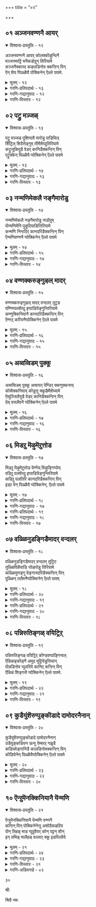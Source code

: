 +++
title = "०२"

+++

## ०१  अञ्जनवण्णनै आयर्

<details open><summary>विश्वास-प्रस्तुतिः - १२</summary>

अञ्जनवण्णनै आयर् कोलक्कॊऴुन्दिनै  
मञ्जनमाट्टि मनैकडोऱुन् तिरियामे  
कञ्जनैक्काय्द कऴलडिनोव क्कन्ऱिन् पिन्  
ऎन् शॆय प्पिळ्ळैयै पोक्किनेन् ऎल्ले पावमे.
</details>

<details><summary>मूलम् - १२</summary>

अञ्जनवण्णनै आयर् कोलक्कॊऴुन्दिनै  
मञ्जनमाट्टि मनैकडोऱुन् तिरियामे  
कञ्जनैक्काय्द कऴलडिनोव क्कन्ऱिन् पिन्  
ऎन् शॆय प्पिळ्ळैयै पोक्किनेन् ऎल्ले पावमे.
</details>

<details><summary>गरणि-प्रतिपदार्थः - १३</summary>

अञ्जनम्=काडिगॆयन्थ, वण्णनै=मैबण्णदवनन्नु, आयर्=गोवळर, कोलम्=सुन्दरवाद, कॊऴुन्दिनै=यजमाननन्नु, मञ्जनम् आट्टि=मज्जन माडिसि, मनैगळ्=इतरर मनॆगळ, तोऱुम्=बागिलुगळल्लि यावागलू, तिरियामे=अलॆदाडदन्तॆ, कञ्जनै=कंसनन्नु, काय्न्द=वधिसिद, कऴलडि=गॆज्जॆ धरिसिद पादगळु, नोव=नोयुवन्तॆ, कन्ऱिन्=करुगळ, पिन्=हिन्दुगडॆ, पिळ्ळैयै=\(हसुगूसन्नु\) बालकनन्नु, पोक्किनेन्=होगुवन्तॆ माडिदॆ, ऎन् शॆय्य=एनु माडलि? ऎल्ले पावमे=अय्यो पापवे\!
</details>

<details><summary>गरणि-गद्यानुवादः - १२</summary>

काडिगॆय मैबण्णदवनन्नु, गोवळर सुन्दरनाद यजमाननन्नु इतर मनॆ बागिलुगळल्लि यावागलू अलॆदाडदन्तॆ माडलु, मज्जन माडिसि कंसनन्नु कॊन्द गॆज्जॆय पादगळु नोयुवन्तॆ, ई बालकननन्नु करुगळ हिन्दॆ होगुवन्तॆ माडिदॆनल्ला\! एनु माडलि? अय्यो पापवे\!\(१\)
</details>

<details><summary>गरणि-विस्तारः - १२</summary>

मनॆ मनॆयिन्दलू कृष्णन मेलॆ दूरु बरुत्तित्तु. हिरियरागलि, किरियरागलि यारो ऒब्बरु बन्दु यशोदॆयल्लि दूरिकॊळ्ळुवुदु स्वाभाविकवागि होगित्तु. यशोदॆ इदन्नुकेळिकेळि, नॊन्दु, बेसत्तळु. तन्न मुद्दिन कृष्णनन्नु विधविधवागि दण्डिसिनोडिदळु. फलकण्डु बरलिल्ल. यशोदॆगॆ नॆम्मदि बरलिल्ल. अवळु योचिसि अवनन्नु गोकुलदल्लिल्लद हागॆ अट्टिबिडुत्तेनॆ”ऎन्दुकॊण्डळु. अदक्कॆ गोवळर मक्कळ जॊतॆयल्लि अवनन्नू करुगळ मन्दॆय हिन्दॆ काडिगॆ कळुहिसिकॊट्टळु. आदरॆ, इदरिन्दलू अवळिगॆ नॆम्मदि बरलिल्ल.

२०

नॆम्मदिगॆ बदलागि अवनन्नुकुरितु मरुगलु मॊदलु माडिदळु- “गोकुलक्के प्रभुवाद, दिव्यसुन्दर नीलदेहदवनाद मगुविगॆ चॆन्नागि मैतॊळॆदु, ऊरिनल्लि अलॆदाडुत्ता दूरुतरबारदॆम्ब नॆपदिन्द काडिगॆ अट्टिबिट्टॆनल्ला\! अवन गॆज्जॆय पादगळु ऎष्टु नोवागुवुदो\! अय्यो पापवे\!

“कंसनन्नु ऒदॆदु कॊन्द गॆज्जॆय पादगळु नोयुवन्तॆ”- ऎम्बुदर विषय सौन्दर्यवन्नुकुरितु ऒन्दुमातु- कंसनन्थ बलिष्ठ दुष्ट राक्षसनन्नु कालिन ऒदॆतदिन्द कॊल्लबहुदादरॆ, आ पादद शक्तियॆष्टिरबेकु? अदर ,ऋदुत्व, हेगिरबेकु? आग, कालिन गॆज्जॆय कॆलसवॆष्टु मट्टिनदु? इदॊन्दुकडॆ. करुगळ मन्दॆय हिन्दॆ, इतर गोवळ बालकर जॊतॆयल्लि काडिनल्लि नडॆदाडि बरुवाग, गॆज्जॆय पादक्कॆ ओडाटद नोवु, कल्लुमुळ्ळुगळु ऒत्तुवुदर चुच्चुवुदर नोवन्नु बिट्टरॆ मत्तेनादरू उण्टे? ईग, कालिन गॆज्जॆय पात्रवेनिरबहुदु? ऒन्दुनोवन्नु इन्नोन्दु नोविनॊन्दिगॆ होलिसबहुदल्लवे? इदु ऒन्दु सुन्दर साहित्यचित्रवे सरि.
</details>

## ०२  पट्रु मञ्जळ्

<details open><summary>विश्वास-प्रस्तुतिः - १३</summary>

पट्रु मञ्जळ् पूशिप्पावै मारोडु पाडियिल्  
शिट्रिल् शिदैत्तॆङ्गुम् तीमैशॆय्दुतिरियामे  
कट्रुत्तूळियुडै वेडर् कानिडैक्कन्ऱिन् पिन्  
एट्रुक्कॆन् पिळ्ळैयै प्पोक्किनेन् ऎल्ले पावमे
</details>

<details><summary>मूलम् - १३</summary>

पट्रु मञ्जळ् पूशिप्पावै मारोडु पाडियिल्  
शिट्रिल् शिदैत्तॆङ्गुम् तीमैशॆय्दुतिरियामे  
कट्रुत्तूळियुडै वेडर् कानिडैक्कन्ऱिन् पिन्  
एट्रुक्कॆन् पिळ्ळैयै प्पोक्किनेन् ऎल्ले पावमे
</details>

<details><summary>गरणि-प्रतिपदार्थः - १४</summary>

पट्रु=आशॆयिन्द, मञ्जळ्=अरिसिनवन्नु, पूशि=हच्चिकॊण्डु, इरुव, पावैमारोडु=हॆण्णुमक्कळॊडनॆ, पाडियिल्=गोकुलदल्लि, शिट्रिल्=आटद मनॆगळन्नु, शिदैत्तु=हाळुमाडुत्ता, ऎङ्गुम्=ऎल्लॆल्लू, तीमै=तण्टॆगळन्नु, शॆय्दु=माडिकॊण्डु, तिरियामे=तिरुगाडदे इरुवन्तॆ, कन्ऱु=करुगळ, तूळियुडै=धूळिनॊडनॆ\(अब्बरदॊडनॆ\) वेडर्=बेडिदवरिरुव, कानिडै=काडिन स्थळगळल्लि, कन्ऱिन् पिन्=करुगळ हिन्दॆ, ऎन्=नन्न, पिळ्ळैयै=मगनन्नु, एट्रुक्कू=एतक्कागि, पोक्किनेन्=होगुवन्तॆ माडिदॆ, ऎल्ले=अय्यो, पावमे=पापवे.
</details>

<details><summary>गरणि-गद्यानुवादः - १३</summary>

२१
</details>

<details><summary>गरणि-विस्तारः - १३</summary>

अरिसिनवन्नु आशॆयिन्द हच्चिकॊण्डु इरुव हॆण्णुमक्कळॊडनॆ नन्दगोकुलदल्लि अवर आटद मनॆगळन्नु हाळुमाडुत्ता ऎल्लॆल्लू तण्टॆगळन्नु माडिकॊण्डु तिरुगाडिकॊण्डु इरदन्तॆ, करुगळ कालिन धूळिनॊडनॆयू अब्बरदॊडनॆयू बेडदवरिरुव काडिन स्थळगळल्लि करुगळ हिन्दॆ नन्न मगनन्नु एतक्कागि होगगॊट्टॆनो? अय्योपापवे\!\(२\)

चॆनागि अण्टुवन्तॆ अरिसिनवन्नु हच्चि, कुङ्कुमविट्टु, तलॆबाचि हूमुडिदु अलङ्कार माडिकॊळ्ळुवुदु हॆण्णुमक्कळिगॆ सहज. हागॆये, अवरिगॆ आटद मनॆगळन्नु कट्टि, गॊम्बॆ आटगळन्नाडुवुदू सहज. अदॆल्ल मानवन इहलोकजीवनद ऒन्दु प्रतीकवो ऎम्बन्तॆ. बालकृष्णनिगॆ गोकुलदल्लि हॆण्णुमक्कळु आटवाडुव कडॆगळिगॆल्ला होगुवुदु;अल्लि अवर आटगळन्नु कॆडिसुवुदु, अवर आटद मनॆगळन्नु उरुळिसुवुदु, तण्टॆगळन्नु माडि अळिसुवुदु सहजवागित्तु. अवन तण्टॆयन्नु तप्पिसुव दृष्टियिन्द अवनन्नु करुगळ हिन्दॆ काडिगॆ अट्टिदळु यशोदॆ. कृष्णनेनो हर्षदिन्द हॊरट. आदरॆ, यशोदॆगॆ मरुक उक्किबन्तु. “नन्न मगनन्नु काडिन स्थळगळल्लि करुगळ हिन्दॆ अलॆदाडलु एतक्कागि होगगॊट्टॆनो? अल्लि “बेडद” जन इरुत्तारॆ. अय्यो पापवे”-ऎन्नुत्ताळॆ. कृष्णनिगॆ “बेडद”शत्रुगळु ऎल्लॆल्लू इद्दारॆ. अवरु क्रूरिगळु, दुष्टरु. अवरिन्द कृष्णनिगॆ अपायवॆम्बन्तॆ कण्डुबन्दरू अदु अवरिगे केडु. इदन्नु यशोदॆ योचिसलिल्ल. पुत्रवात्सल्यदिन्द मलमल मरुगुत्ताळॆ.
</details>

## ०३  नन्मणिमेकलै नङ्गैमारोडु

<details open><summary>विश्वास-प्रस्तुतिः - १४</summary>

नन्मणिमेकलै नङ्गैमारोडु नाडॊऱुम्  
पॊन्मणिमेनि पुऴुदियाडित्तिरियामे  
कन्मणि निन्ऱदिर् कानदरिडैक्कन्ऱिन् पिन्  
ऎन्मणिवण्णनै प्पोक्किनेन् ऎल्ले पावमे
</details>

<details><summary>मूलम् - १४</summary>

नन्मणिमेकलै नङ्गैमारोडु नाडॊऱुम्  
पॊन्मणिमेनि पुऴुदियाडित्तिरियामे  
कन्मणि निन्ऱदिर् कानदरिडैक्कन्ऱिन् पिन्  
ऎन्मणिवण्णनै प्पोक्किनेन् ऎल्ले पावमे
</details>

<details><summary>गरणि-प्रतिपदार्थः - १५</summary>

नल्=सॊगसाद, मणि=नवमणिगळिन्द कूडिद, मेकलै=डाबुगळन्नु तॊट्टिरुव, नङ्गैमारोडु=युवतियरॊडनॆ, नाळ् तोऱुम्=दिनवॆल्ल, पॊन्=सुन्दरवाद, मणि=नीलमणियन्तिरुव, मेनि=देहवुळ्ळवनु,, पुउदियाडि=मण्णि\(धूळि\)नल्लाडि, तिरियामे=अलॆदाडदॆ इरलॆन्दु, कल्=कल्लिन, मणि=गण्टॆयन्तॆ, निन्ऱु=निन्तु. अदिर्=प्रतिध्वनिसि भयपडिसुव, कान् अदर्=काडिन दारिय, इडै=कडॆगळल्लि, कन्ऱिन् पिन्=करुगळ हिन्दॆ, ऎन्=नन्न, नीलमणियबण्णदवनन्नु, पोक्किनेन्=होगगॊट्टॆनु, ऎल्ले पावमे=अय्यो पापवे\!.
</details>

<details><summary>गरणि-गद्यानुवादः - १४</summary>

सॊगसाद नवमणिगळन्नु हुदुगि माडिद डाबुगळन्नु तॊट्टिरुव युवतियरॊडनॆ दिनवॆल्लवू सुन्दरवाद नीलमणियन्तिरुव देहदवनु\(कृष्णनु\) धूळिनल्लि आडुत्ता तिरुगाडदॆ इरलॆन्दु, कल्लिन गण्टॆयन्तॆ निन्तु प्रतिध्वनिसि भयपडिसुव काडिनदारिय कडॆगळल्लि करुगळ हिन्दॆ नन्न नीलमणिय बण्णद कृष्णनन्नु होगगॊट्टॆनल्ला अय्यो पापवे\!.\(३\)
</details>

<details><summary>गरणि-विस्तारः - १४</summary>

यशोदॆ मरुगुत्ताळॆ- “सुन्दर युवतियर नडुवॆ नन्न मगनु दिनवॆल्ल तिरुगाडुवुदन्नु तप्पिसलु, भयङ्करवाद काडिन दारियकडॆगळल्लि करुगळ हिन्दॆ तिरुगाडलि ऎन्दु कळुहिसिकॊट्टॆनल्ला\!” मॊदलनॆयदरिन्द सुखविदॆ; जॊतॆगॆ कॆट्ट हॆसरु-कळङ्क. ऎरडनॆयदरिन्द कष्टानुभव भयवन्नु ऎदुरिसबेकाद धैर्य, स्थैर्यगळ प्रदर्शनविदॆ; इदरिन्द ऒळ्ळॆय हॆसरु-कळङ्कविल्लद जीवन. यावुदु उत्तम?
</details>

## ०४  वण्णक्करुङ्गुऴल् मादर्

<details open><summary>विश्वास-प्रस्तुतिः - १५</summary>

वण्णक्करुङ्गुऴल् मादर् वन्दलर् तूट्रड  
पण्णिप्पलशॆय्दु इप्पाडियॆङ्गुन्तिरियामे  
कण्णुक्किनियानै कानदरिडैक्कन्ऱिन् पिन्  
ऎण्णऱ् करियनैप्पोक्किनेन् ऎल्ले पावमे
</details>

<details><summary>मूलम् - १५</summary>

वण्णक्करुङ्गुऴल् मादर् वन्दलर् तूट्रड  
पण्णिप्पलशॆय्दु इप्पाडियॆङ्गुन्तिरियामे  
कण्णुक्किनियानै कानदरिडैक्कन्ऱिन् पिन्  
ऎण्णऱ् करियनैप्पोक्किनेन् ऎल्ले पावमे
</details>

<details><summary>गरणि-प्रतिपदार्थः - १६</summary>

वण्णम्=सुन्दरवाद, करुकुऴल्=कप्पाद कूदलुळ्ळ, मादर्=\(स्त्रीयरु\)तायन्दिरु, वन्दु=\(नन्नल्लिगॆ\)बन्दु, अलर्=गुप्तप्रयणवन्नु कुरितु, तूट्रड=निन्दनॆय मातन्नाडुवन्तॆ, पण्णि=माडुत्ता, पलशॆय्दु=हलवारु तुण्टकॆलसगळन्नु माडुत्ता, इपाडि=ई गोकुलदल्लि, ऎङ्गुम्=ऎल्ल कडॆयल्लू, तिरियामे=अलॆदाडदिरुवन्तॆ, कण्णुक्कू=कण्णुगळिगॆ, इनियानै=हितवन्नुण्टिमाडुववनन्नु, कान्=काडिन, अदर्=दारिय, इडै=स्थळगळल्लि\(इक्कॆलगळल्लि\), कन्ऱिन् पिन्=करुगळ हिन्दॆ, ऎण्णऱ् क्कू=ऎणिकॆ माडुवुदक्कॆ,,अरियानै=आगदवनन्नु, पोक्किनेन्=होगगॊट्टॆनु, ऎल्ले पावमे=अय्यो पापवे\!
</details>

<details><summary>गरणि-गद्यानुवादः - १५</summary>

२३
</details>

<details><summary>गरणि-विस्तारः - १५</summary>

अन्दवाद कप्पुकूदलुळ्ळ तायन्दिरु नन्नल्लिगॆ बन्दु गुप्तप्रणयवन्नु कुरितु निन्दनॆय मातन्नाडुवन्तॆ माडुत्ता, हलवारु तण्टॆय कॆलसगळन्नु माडुत्ता, ई गोकुलदल्लि ऎल्लॆल्लू अलॆदाडदिरुवन्तॆ कण्णिगॆ प्रियकरनन्नु ऎणिकॆगॆ आगदवनन्नु काडिन दारिगळ इक्कॆलगळल्लि करुगळ हिन्दॆ होगगॊट्टॆनल्ला अय्योपापवे\!.\(४\)

गोकुलद युवतियरु बालकृष्णनन्नु नोडिद कूडले हेळलारद रीतियल्लि आकर्षितरागुत्तिद्दरु. अवन सङ्गड इद्दु आटवाडुवुदक्कॆ अवरिगॆ बहळ आशॆ. कृष्णनु अवर इङ्गितगळन्नरितु अवर इष्टदन्तॆये एकान्तस्थळगळल्लि अवरॊन्दिगॆ कालकळॆदु अवरन्नु तणिसुत्तिद्दनु. आ हॆण्नुगळ तायन्दिरिगॆ तम्म हुडुगियरॊन्दिगॆ कृष्ण हेगॆ कालकळॆयुत्तानॆम्बुदन्नु ऊहिसलु कूड साध्यविल्लदागित्तु. आद्दरिन्द अवर कॆळमट्टद मनस्सिगॆ हितवॆम्बन्तॆ,अवरु कृष्णन मेलॆ सल्लद दूरुगळन्नु हॊत्तु यशोदॆय मुन्दॆ अवनन्नु निन्दिसुत्तिद्दरु- इदु गोकुलद विचित्र चित्र.

भगवन्त दिव्यसुन्दर मूर्ति. ऎष्टु नोडिदरू तणियलारद सॊगसु. आद्दरिन्द अवनु “कण्णुक्किनियान्”-कण्णिगॆ इनिय.

भगवन्तन दिव्यकल्याणगुणगळन्नुकुरितु, अवन शक्तिसामर्थ्यवन्नु कुरितु, ऎष्टॆष्टु योचिसिदरू अदक्कॆ मुडिविल्ल. आद्दरिन्दले अवनु “ऎण्णऱ् करियान्”- ऎणिकॆगॆ सिक्कदवनु.
</details>

## ०५  अव्वव्विडम् पुक्कू

<details open><summary>विश्वास-प्रस्तुतिः - १६</summary>

अव्वव्विडम् पुक्कू अव्वायर् पॆण्डिर् क्कणुक्कनाय्  
कॊव्वैक्कनिवाय् कॊडुत्तु क्कूऴैमैशॆय्यामे  
ऎव्वुञ्जिलैयुडै वेडर् कानिडैक्कन्ऱिन् पिन्  
दॆय् वत्तलैवनै प्पॊक्किनेन् ऎल्ले पावमे
</details>

<details><summary>मूलम् - १६</summary>

अव्वव्विडम् पुक्कू अव्वायर् पॆण्डिर् क्कणुक्कनाय्  
कॊव्वैक्कनिवाय् कॊडुत्तु क्कूऴैमैशॆय्यामे  
ऎव्वुञ्जिलैयुडै वेडर् कानिडैक्कन्ऱिन् पिन्  
दॆय् वत्तलैवनै प्पॊक्किनेन् ऎल्ले पावमे
</details>

<details><summary>गरणि-प्रतिपदार्थः - १७</summary>

अव्वव्विडम्=आया स्थळगळन्नु, पुक्कू=प्रवेशिसि, अव्वायर् पॆण्डिर् क्कू=आ गोवळ हॆङ्गसरिगॆ, अणुक्कनाय्=आत्मीयनागि, कॊव्वैक्कनि=तॊण्डॆहण्णिन, वाय्=अधरवन्नु, कॊडुत्तु=कॊट्टु, कूऴैमै=मुग्धरन्नागि, शॆय्यामे=माडदिरुवन्तॆ, ऎव्वुम्=सङ्कटवन्नु तरुव, शिलै उडै=बिल्लन्नुळ्ळ, वेडर्=बेडदवर, कान्-काडिन, इडै=स्थळगळल्लि, कन्ऱिन् पिन् =करुगळ हिम्दॆ, दॆय् वत्तलैवनै=देवाधिदेवनन्नु\(देवतॆगळ प्रभुवन्नु\) पोक्किनेन्=होगगॊट्टॆनु, ऎल्ले पावमे=अय्यो पापवे\!
</details>

<details><summary>गरणि-गद्यानुवादः - १६</summary>

२४
</details>

<details><summary>गरणि-विस्तारः - १६</summary>

आया स्थळगळन्नु प्रवेशिसि, आ गोवळ हॆङ्गळिगॆ आत्मीयनागि तॊण्डॆ हण्णिन अधरवन्नित्तु अवरन्न मुग्धगॊळिसदिरलॆन्दु, सङ्कटवन्नु तरुव बिल्लन्नुळ्ळ बेडदवरु इरुव काडिनस्थळगळल्लि करुगळ हिन्दॆ देवतॆगळ प्रभुवन्नु होगगॊट्टॆनल्ला अय्यो पापवे\!.\(५\)

गोवळर हॆण्णुगळु यावयाव एकान्त स्थळगळल्लिकृष्णन बरवन्नु निरीक्षिसुत्तिद्दरो आया स्थळगळल्लिये अवनु अवरन्नुकूडिकॊळ्ळुवनु. अल्लि अवरिगॆ तन्न अधरामृतवन्नु उणिसुत्ता, अवरल्लि अत्यन्त आत्मीयनागि वर्तिसुत्ता, अवरन्नुमुग्धगॊळिसुत्ता, अवरिगॆ तृप्ति तरुवुदरल्लि कृष्णनु समर्थनु. अवन ई बगॆय तण्टॆगळ विषयदल्लि आ हॆण्णुगळ तायन्दिरु ईगागले यशोदॆगॆ हलवारु दूरुगळन्नु तन्दिद्दरु. अदन्नु तप्पिसलॆन्दु कृष्णनन्नु अवळु करुगळ हिन्दॆ कळुहिसिद्दु. हागॆ कळुहिसिद बळिक कृष्णनिगॆ काडिनल्लि ऒदगबहुदाद सङ्कटगळन्नु ऊहिसिकॊण्डु यशोदॆ मरुगुत्ताळॆ- “काडिनल्लि दुष्टरिद्दारॆ. अवरु क्रूरिगळु. सामान्यजनक्कॆ अवरु बेडवादवरु. अवरिगॆ बिल्लुबाणगळु आयुध. अदरिन्द जनरन्नू प्राणिगळन्नू सङ्कटक्कॆ ईडुपडिसुवरु. नम्म बालकृष्णनन्नु अवर नडुवॆ काडिनल्लि करुगळ हिन्दॆ तिरुगाडलु कळुहिसिकॊट्टॆनल्ला\! अय्योपापवे\!”

“देवतॆगळ प्रभु” वन्नु ऎन्दरॆ भगवन्तनन्नु नम्म अन्तरङ्गदल्लि शाश्वतवागि नॆलॆगॊळिसबेकल्लवे? आराधिसबेकल्लवे? अदक्कॆ बदलागि, हृदयवन्नु शून्यवागिसि, अवनन्नु “काडिगॆ अट्टिबिडुवुदे? आगबरुव “सङ्कट” यारिगॆ? आ प्रभुविगो? अथवा अवनन्नु दूरमाडिकॊण्ड नमगो?
</details>

## ०६  मिडऱु मॆऴुमॆऱुत्तोड

<details open><summary>विश्वास-प्रस्तुतिः - १७</summary>

मिडऱु मॆऴुमॆऱुत्तोड वॆण्णॆय् विऴुङ्गिप्पोय्  
पडिऱु पलशॆय्दु इप्पाडियॆङ्गुन्तिरियामे  
कडिऱु पलतिरि कानदरिडैक्कन्ऱिन् पिन्  
इडऱ वॆन् पिळ्ळैयै प्पोक्किनेन्, ऎल्ले पावमे
</details>

<details><summary>मूलम् - १७</summary>

मिडऱु मॆऴुमॆऱुत्तोड वॆण्णॆय् विऴुङ्गिप्पोय्  
पडिऱु पलशॆय्दु इप्पाडियॆङ्गुन्तिरियामे  
कडिऱु पलतिरि कानदरिडैक्कन्ऱिन् पिन्  
इडऱ वॆन् पिळ्ळैयै प्पोक्किनेन्, ऎल्ले पावमे
</details>

<details><summary>गरणि-प्रतिपदार्थः - १८</summary>

वॆण्णॆय्=बॆण्णॆयन्नू, मिडऱु=गण्टलल्लि, मॆऴुमॆऴुत्तु=करगदॆ गट्टियागिरुवागले, ओड=नाळदल्लि ओडुवन्तॆ, विऴुङ्गिप्पोय्=नुङ्गिबिट्टु, पल=हलवारु, पडिऱु=कळ्ळतन, मोसद कॆलसगळन्नु, शॆय्दु=माडि, इप्पाडि=ई गोकुलदल्लि, ऎङ्गुम्=ऎल्लॆल्लियू,
</details>

<details><summary>गरणि-गद्यानुवादः - १७</summary>

२५
</details>

<details><summary>गरणि-प्रतिपदार्थः - १९</summary>

तिरियामे=तिरुगाडदॆ इरलॆन्दु, पल=अनेक, कडिऱु=काडानॆगळु, तिरि=अलॆदाडुव, कान्=काडिन, अदर्=दारिय, इडै=इक्कॆलगळल्लि, कन्ऱिन् पिन्=करुगळ हिन्दॆ, इडऱ=अलॆदाडुवन्तॆ, ऎन् पिळ्ळैयै=नन्न मगनन्नु, पोक्किनेन्=अट्टिदॆनल्ला, ऎल्ले पावमे=अय्यो पापवे\!
</details>

<details><summary>गरणि-गद्यानुवादः - १८</summary>

गण्टलल्लि बॆण्णॆ करगदॆ गट्टियागिरुवागले नाळदल्लि ओडुवुवन्तॆ \(आतुरातुरदिन्द\) नुङ्गिबिट्टु हलवारुकळ्ळतनद मोसद कॆलसगळन्नु नडसि, ई गोकुलदल्लि ऎल्लॆल्लियू तिरुगाडदॆ इरलॆन्दु, अनेक काडानॆगळु अलॆदाडुव काडिनदारिय इक्कॆलगळल्लि करुगळ हिन्दॆ अलॆदाडुवन्तॆ नन्न मगनन्नु अट्टिदॆनल्ला, अय्यो पापवे\!.\(६\)
</details>

<details><summary>गरणि-विस्तारः - १७</summary>

गोकुलदल्लि ऎल्लॆल्लू अलॆदाडिकॊण्डु, सण्णपुट्ट कळ्ळचेष्टॆगळन्नुमाडुत्ता इद्दरॆ, कृष्णनिगॆ अपकीर्ति बरुवुदिल्लवे? इदन्नु तप्पिसलॆन्दे यशोदॆ अवनन्नु करुगळ हिन्दॆ काडिगॆ अट्टिदळु. कूडले अवळिगॆ नॆम्मदि तप्पितु. “अय्यो काडु ऎन्दरॆ सामान्यवादद्दे? काडानॆगळु हिण्डुहिण्डागि स्वेच्छॆयिन्द अलॆदाडुत्तिरुव भयङ्करवाद स्थळ अदु. अन्थ स्थळदल्लि करुगळ हिन्दॆ अलॆदाडुवन्तॆ माडिदॆनल्ला. चिक्कमगु अवनु. अवनिगॆ ऎष्टु भयवो? ऎष्टु कष्टवो? काणॆनल्ला” ऎन्दु हलुबिदळु.
</details>

## ०७  वळ्ळिनुडङ्गिडैमादर् वन्दलर्

<details open><summary>विश्वास-प्रस्तुतिः - १८</summary>

वळ्ळिनुडङ्गिडैमादर् वन्दलर् तूट्रिट  
तुळ्ळिविळैयाडि त्तोऴरोडु तिरियामे  
कळ्ळियुणङ्गु वॆङ्गानदरिडैक्कन्ऱिन् पिन्  
पुळ्ळिन् तलैवनैप्पोक्किनेन् ऎल्ले पावम्
</details>

<details><summary>मूलम् - १८</summary>

वळ्ळिनुडङ्गिडैमादर् वन्दलर् तूट्रिट  
तुळ्ळिविळैयाडि त्तोऴरोडु तिरियामे  
कळ्ळियुणङ्गु वॆङ्गानदरिडैक्कन्ऱिन् पिन्  
पुळ्ळिन् तलैवनैप्पोक्किनेन् ऎल्ले पावम्
</details>

<details><summary>गरणि-प्रतिपदार्थः - २०</summary>

वळ्ळि=बळ्ळियन्तॆ, नुडङ्गु=बळुकुव, इडै=नडुवन्नुळ्ळ, मादर्=हॆङ्गसरु, वन्दु=बन्दु, अलर्=तण्टॆगळन्नु, तूट्रिड=चॆन्नागि दूरलु,तुळ्ळि=उत्साहदिन्द, विळैयाडि=आटवाडि, तोऴरोडु=गॆळॆयरॊडनॆ, तिरियामे=अलॆदाडद हागॆ, कळ्ळि=कळ्ळियू सह, उणङ्गु=ऒणगि होगुवन्थ, वॆम्=सुडुव\(बेगॆय\), कान्=काडिन अदर्=दारिय, इडै=इक्कॆलगळल्लि, क्न्ऱिन् पिन्=करुगळ हिन्दॆ
</details>

<details><summary>गरणि-गद्यानुवादः - १९</summary>

२६
</details>

<details><summary>गरणि-प्रतिपदार्थः - २१</summary>

पुळ्ळिन्=गरुड\(पक्षि\)न, तलैवनै=प्रभुवन्नु, पोक्किनेन्=अट्टिदॆनु, ऎल्ले पावमे=अय्यो पापवे\!
</details>

<details><summary>गरणि-गद्यानुवादः - २०</summary>

बळ्ळियन्तॆ बळुकुव नडुवन्नुळ्ळ स्त्रीयरु बन्दु\(कृष्णन\)तण्टॆगळन्नु चॆन्नागि दूरलु,\(अवनु\) उत्साहदिन्द आटवाडुत्ता तन्न गॆळॆयरॊडनॆ अलॆदाडद हागॆ, कळ्ळियू सह ऒणगॊहोगुवन्थ बेगॆय काडिन दारिय इक्कॆलगळल्लिकरुगळ हिन्दॆ गरुडन स्वामियन्नु अट्टिदॆनल्ला, अय्योपापवे\!.\(७\)
</details>

<details><summary>गरणि-विस्तारः - १८</summary>

गोकुलद स्त्रीयर दूरुगळन्नु तप्पिसलु यशोदॆ कृष्णनन्नु काडिगॆ अट्टिदळु. ऎन्थ काडिगॆ? बॆङ्गाडिगॆ. कळ्ळियू सह अल्लिऒणगि होगिबिडुवुदु-अन्थ काडिगॆ. नीरुनिडि इल्लद काडिगॆ. काडिनल्लि अवन बेगॆयन्तो, अदरिन्द सङ्कटवॆन्तो ऎम्बुदे यशोदॆय परिताप.
</details>

## ०८  पन्निरुतिङ्गळ् वयिट्रिऱ्

<details open><summary>विश्वास-प्रस्तुतिः - १९</summary>

पन्निरुतिङ्गळ् वयिट्रिऱ् कॊण्डवप्पाङ्गिनाल्  
ऎन्निळङ्कॊङ्गै अमुद मूट्टियॆडुत्तियान्  
पॊन्नडिनोव प्पुलरिये कानिऱ् कन्ऱिन् पिन्  
ऎन्निळं शिङ्गत्तै प्पोक्किनेन् ऎल्ले पावमे.
</details>

<details><summary>मूलम् - १९</summary>

पन्निरुतिङ्गळ् वयिट्रिऱ् कॊण्डवप्पाङ्गिनाल्  
ऎन्निळङ्कॊङ्गै अमुद मूट्टियॆडुत्तियान्  
पॊन्नडिनोव प्पुलरिये कानिऱ् कन्ऱिन् पिन्  
ऎन्निळं शिङ्गत्तै प्पोक्किनेन् ऎल्ले पावमे.
</details>

<details><summary>गरणि-प्रतिपदार्थः - २२</summary>

पन्निरु=हन्नॆरडु, तिङ्गळ्=तिङ्गळुगळ काल, वयिट्रिल्=हॊट्टॆयल्लि, कॊण्डु=हॊत्तुकॊण्डु\(इट्टुकॊण्डु\), अप्पाङ्गिनाल्=आ ममतॆयिन्द, ऎन्=नन्न, इळ=ऎळॆय कॊङ्गै=स्तनगळिन्द, अमुदम्=अमृतवन्नु\(हालन्नु\), ऊट्टि=ऊडिसि, ऎडुत्तु=ऎत्ति आडिसि, यान्=नानु, पुलरिये=बॆळगिन झावदल्लिये, पॊन्=सुन्दरवाद \(कोमलवाद\), अडि=पादगळु, नोव=नोयुवन्तॆ, कानिल्=काडिनल्लि, कन्ऱिन् पिन्=करुगळ हिन्दॆ\(अलॆदाडलु\), ऎन्=नन्न, इळ-ऎळॆय, शिङ्गत्तै=सिंहवन्नु, पोक्किनेन्=अट्टिदॆनु, ऎल्ले पावमे=अय्यो पापवे\!
</details>

<details><summary>गरणि-गद्यानुवादः - २१</summary>

हन्नॆरडु तिङ्गळुगळ काल हॊट्टॆयल्लिट्टुकॊण्डिद्दर आ ममतॆयिन्द नन्न ऎळॆय स्तनगळिन्द हालन्नूडिसि, ऎत्ति आडिसिद नानु हॊत्तु हुट्टुवुदक्कॆ मुञ्चॆये नन्न ऎळॆसिङ्गद कोमलवाद पादगळु नोयुवन्तॆ काडिनल्लि करुगळ हिन्दॆ अलॆदाडलु अवनन्नु अट्टिदॆनल्ला, अय्यो पापवे\!.\(८\)
</details>

<details><summary>गरणि-विस्तारः - १९</summary>

२७

मगुविन मेलॆ अदर तायिय प्रीति अपारवादद्दु. अवळु आ मगुवन्नु हॊत्तु हॆत्तु ऎत्ति आडिसि बॆळसिद्दर परिणाम अदु. यशोदॆगॆ इदॆल्ला हॊसतल्ल. ऎल्ल तायन्दिरू सामान्यवागि मगुवन्नु ऒम्बत्तु तिङ्गळकाल हॊट्टॆयल्लिट्टु हॊत्तरॆ, यशोदॆ कृष्णनन्नु हन्नॆरडु तिङ्गळ काल हॊत्तळु. अष्टु दीर्घकाल हॊत्तुदर फलवागि श्रीकृष्णनन्थ सुपुत्र जनिसिद. अदरिन्द, अवळ पुत्रवात्सल्य मितिमीरितु. अवळ ऎळॆय स्तनगळल्लि हालु उक्किहरियतॊडगितु. प्रीतियिन्द आदरदिन्द, उत्साहदिन्द अवनिगॆ आ अमृतवन्नूडिसिदळु. अवनन्नु ऎत्ति आडिसिदळु; चिक्क हुडुगनन्नागि बॆळॆसिदळु. अवन बालचेष्टॆगळिन्द बगॆबगॆय दूरुगळु बन्दवु.अ वनिगॆ बरुव कॆट्ट हॆसरन्नु तप्पिसलॆन्दे, हॊत्तु हुट्टुवुदक्कॆ मुञ्चॆये, अवनन्नु करुगळ हिन्दॆ काडिगॆ अट्टबेकायितु. काडादरेनु भय? अवनु तन्न ऎळॆय सिंहवल्लवे? धैर्यवन्तनल्लवे? समर्थनल्लवे? बलशालियल्लवे? अवळिगॆ इदॆल्ल गॊत्तु. आदरू, अवळ मातृवात्सल्य “अय्यो मगुवन्नु काडिगॆ अट्टिदॆनल्ला” ऎन्निसुत्तित्तु.
</details>

## ०९  कुडैयुंशॆरुप्पुङ्कॊडादे दामोदरनैनान्

<details open><summary>विश्वास-प्रस्तुतिः - २०</summary>

कुडैयुंशॆरुप्पुङ्कॊडादे दामोदरनैनान्  
उडैयुङ्कडियन ऊन्ऱु वॆम्बरऱ् गळुडै  
कडियवेङ्गानिडै कालडिनोवक्कन्ऱिन् पिन्  
कॊडियेनॆन् पिळ्ळैयैप्पोक्किनेन् ऎल्ले पावमे
</details>

<details><summary>मूलम् - २०</summary>

कुडैयुंशॆरुप्पुङ्कॊडादे दामोदरनैनान्  
उडैयुङ्कडियन ऊन्ऱु वॆम्बरऱ् गळुडै  
कडियवेङ्गानिडै कालडिनोवक्कन्ऱिन् पिन्  
कॊडियेनॆन् पिळ्ळैयैप्पोक्किनेन् ऎल्ले पावमे
</details>

<details><summary>गरणि-प्रतिपदार्थः - २३</summary>

कुडैयुम्=कॊडॆयन्नु, शॆरुप्पुम्=पादरक्षॆयन्नू, कॊडादे=कॊददॆये, दामोदरनै=दामोदरनाद कृष्णनन्नु, नान्=नानु, उडैयुम्=\(सूर्यनिन्द\)पडॆदिरुव, कडियन=क्रूरवाद, ऊन्ऱु=तॊन्दरॆपडिसुव, वॆम्=सुडुत्तिरुव, परऱ् गळ्=हरळुकल्लुगळु, उडै=उळ्ळ, कडिय=तीक्ष्णवाद, वॆम् कान्=बॆङ्गाडिन, इडै=स्थळगळल्लि, कालडि=पादगळु, नोव=नोयुवन्तॆ, कन्ऱिन् पिन्=करुगळ हिन्दॆ, कॊडियेन्=कॆट्टवळु\(नानु\)ऎन् पिळ्ळैयै= नन्न मगनन्नु, पोक्किनेन्=अट्टिदॆनु, ऎल्ले पावमे=अय्यो पापवे.
</details>

<details><summary>गरणि-गद्यानुवादः - २२</summary>

कॊडॆयन्नू पादरक्शॆयन्नू कॊडदॆये दामोदरनाद कृष्णनन्नु
</details>

<details><summary>गरणि-विस्तारः - २०</summary>

२८

कॆट्टवळाद नानु, सूर्यनिन्द पडॆदिरुव तॊन्दरॆपडिसुवष्टु सुडुत्तिरुव शाखद हरळुकल्लुगळुळ्ळ तीक्ष्णवाद बॆङ्गाडिन स्थळगळल्लि कालुगळू पादगळू नोयुवन्तॆ करुगळ हिन्दॆ नन्न मगनन्नु अट्टिदॆनल्ला, अय्यो पापवे.\(९\)

यशोदॆ तन्न मगन चेष्टॆगळन्नु गोकुलदल्लि तप्पिसुवुदक्कागि अवनन्नु करुगळ हिन्दॆ काडिगॆ कळुहिसिद्दु. आदरॆ, अवनु बॆङ्गाडिनल्लि अलॆदाडबेकागुवुदल्ला. अल्लि तीक्ष्णवाद सूर्यकिरणगळु नॆलद मेलण हरळुकल्लुगळन्नु कालु सुडुवष्टु बलवागि कायिसिबिडुत्तवॆ. आ सुडुव हरळुकल्लुगळ मेलॆल्ला अवनु नडॆयबेकल्ला. अवु कोमल पादगळन्नु ऒत्तुत्तवॆयल्ला. इवॆरडु नोवुगळिन्दलू अवनु रक्षिसिकॊळ्ळलु कालिगॆ पादरक्षॆगळन्नू कॊडलिल्लवल्ला. सूर्यन तापदिन्द रक्षिसिकॊळ्ळलु अवनिगॆ कॊडॆयन्नु कॊडलिल्लवल्ला. ऎन्थ क्रूरि नानु\! ऎन्दु परितपिसुत्ताळॆ.
</details>

## १०  ऎन्ऱुमॆनक्किनियानै यॆन्मणि

<details open><summary>विश्वास-प्रस्तुतिः - २१</summary>

ऎन्ऱुमॆनक्किनियानै यॆन्मणि वण्णनै  
कन्ऱिन् पिन् पोक्किनेनॆन्ऱु अशोदैकऴऱिय  
पॊन् तिहऴ् माड प्पुदुवैयर् कोन् पट्टन् शॊन्  
इन् तमिऴ् मालैहळ् वल्लार् क्कू इडरिल्लैये
</details>

<details><summary>मूलम् - २१</summary>

ऎन्ऱुमॆनक्किनियानै यॆन्मणि वण्णनै  
कन्ऱिन् पिन् पोक्किनेनॆन्ऱु अशोदैकऴऱिय  
पॊन् तिहऴ् माड प्पुदुवैयर् कोन् पट्टन् शॊन्  
इन् तमिऴ् मालैहळ् वल्लार् क्कू इडरिल्लैये
</details>

<details><summary>गरणि-प्रतिपदार्थः - २४</summary>

ऎन्ऱुम्=ऎल्ल कालक्कू, ऎनक्कू=ननगॆ, इनियानै=प्रीतिवन्तनन्नु, ऎन्=नन्न, मणिवण्णनै=नीलमणिय बण्णवुळ्ळवनन्नु, कन्ऱिन् पिन्=करुगळ हिन्दॆ, पोक्किनेन्=अट्टिदॆनु\(होगगॊट्टॆनु\), ऎन्ऱु=ऎन्दु, अशोदै=यशॊदॆयु, कऴऱिय=मननॊन्दु हेळिदुदन्नु, पॊन्=चिन्नदन्तॆ, तिहऴ्=प्रकाशिसुव, माडम्=माळिगॆ\(महडि\)मनॆगळिरुव, पुदुवैयर्=श्रीविल्लिपुत्तूरिनवर, कोन्=निर्वाहकनाद, पट्टन्=भट्टनु, शॊल्=\(कृपॆमाडि\) हेळिद, इन्=इनिदाद, तमिऴ्=तमिळिन, मालैहळ्=पाशुरमालॆगळन्नु, वल्लार् क्कू=बल्लवरिगॆ, इडर्=कष्ट दुःखगळु, इल्लैये=इल्लवे इल्ल.
</details>

<details><summary>गरणि-गद्यानुवादः - २३</summary>

ऎल्ल कालक्कू ननगॆ प्रीतिवन्तनन्नु, नन्न नीलमणिबण्णदवनन्नु करुगळ हिन्दॆ होगगॊट्टॆनल्ला ऎन्दु यशोदॆ परितापगॊण्डु हेळिद्दन्नु चिन्नदन्तॆ प्रकाशिसुव महडिमाळिगॆ मनॆगळिरुव श्रीविल्लिपुत्तूरिन वर निर्वाहकनाद भट्टनु\(विष्णुचित्तनु\) हेळिद इनिदाद तमिळु पाशुरमालॆगळन्नु बल्लवरिगॆ कष्टदुःखगळु इल्लवे इल्ल.\(१०\)
</details>

<details><summary>गरणि-विस्तारः - २१</summary>

२९

इदु ई तिरुमॊऴिगॆ फलश्रुति. ऎल्ल कालक्कू तनगॆ प्रीतियन्नुण्टुमाडुव, तन्न मणिवण्णनन्नु करुगळन्नु मेयिसलु अवुगळ हिन्दॆ काडिगॆ होगगॊट्टॆनल्ला ऎन्दु यशोदॆ बहळवागि परितपिसिदळु. अवनन्नु ऒन्दु कुत्तदिन्द पारुमाडलु होगि, अदक्किन्त हॆच्चिन सङ्कटकरवाद कष्तगळिगॆ अवनन्नु ईडुमाडिदॆनॆन्दु मननॊन्दळु.. ऎन्थ अविवेकद कॆलस माडिदॆ ऎन्दु सङ्कटदिन्द बॆन्दु बॆण्डादळु. यशोदॆगॆ तन्न मगनल्लिद्द वात्सल्य् अष्टु हॆच्चिनदु. अष्टु गाढवादद्दु. भगवन्तन अवताररूपियाद कृष्णनु अवळिगॆ “तन्न मणिवण्ण”-तन्न मग\! ऎन्थ ममकार अदु\!

पॆरियाऴ्वाररु, यशोदॆय परितापवन्नु मनगण्डवरागि अदन्नु अष्टे गाढतॆयिन्द पाशुरगळ रूपदल्लि हाडिदरु. अवर ई पाशुरमालॆयन्नु अर्थवत्तागि अरितुकॊण्डवरिगॆ “कष्टदुःखगळु इल्लवे इल्ल”ऎन्नुत्तारॆ आऴ्वाररु. प्रापञ्चिक वस्तुगळल्लि इडुव ममकारवन्नु भगवन्तनल्लिरिसि, अवननु ऎडॆबिडदॆ नम्बि, अवन चिन्तनॆयल्लिये सदा कालकळॆयुत्तिरुववनिगॆ निजवागियू कष्टवू इल्ल; दुःखवू इल्ल. आ अनन्य भक्तन योगक्षेमवन्नु भगवन्तने वहिसिकॊळ्ळुवनु. अवन कष्टदुःखगळन्नु भगवन्तने दूरमाडुवनु.
</details>

<details><summary>गरणि-अडियनडे - ०२</summary>

अञ्जनम्, पत्तु, नन्मणि, वण्णम्, अव्व, मिडऱु, वळ्ळि, पन्नीरु, कुडै, ऎन्ऱुम्, \(शीलै\)
</details>

३०

श्रीः

श्रियै नमः
